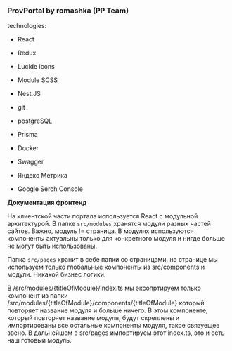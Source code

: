 ### **ProvPortal by romashka (PP Team)**

technologies:

- React
- Redux
- Lucide icons
- Module SCSS

- Nest.JS
- git
- postgreSQL
- Prisma
- Docker
- Swagger

- Яндекс Метрика
- Google Serch Console

**Документация фронтенд**

На клиентской части портала используется React с модульной архитектурой. В папке `src/modules` хранятся модули разных частей сайтов. Важно, модуль != страница. В модулях используются компоненты актуальны только для конкретного модуля и нигде больше не могут быть использованы.

Папка `src/pages` хранит в себе папки со страницами. на странице мы используем только глобальные компоненты из src/components и модули. Никакой бизнес логики.

В /src/modules/{titleOfModule}/index.ts мы эксопртируем только компонент из папки /src/modules/{titleOfModule}/components/{titleOfModule} который повторяет название модуля и больше ничего. В этом компоненте, который повторяет название модуля, будут скреплены и импортированы все остальные компоненты модуля, такое связуещее звено. В дальнейшем в src/pages импортируем этот index.ts, это и есть наш готовый модуль.
